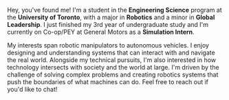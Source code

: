 Hey, you've found me! I'm a student in the **Engineering Science** program at the **University of Toronto**, with a major in **Robotics** and a minor in **Global Leadership**. I just finished my 3rd year of undergraduate study and I'm currently on Co-op/PEY at General Motors as a **Simulation Intern**.  

My interests span robotic manipulators to autonomous vehicles. I enjoy designing and understanding systems that can interact with and navigate the real world. Alongside my technical pursuits, I'm also interested in how technology intersects with society and the world at large. I'm driven by the challenge of solving complex problems and creating robotics systems that push the boundaries of what machines can do. Feel free to reach out if you'd like to chat!